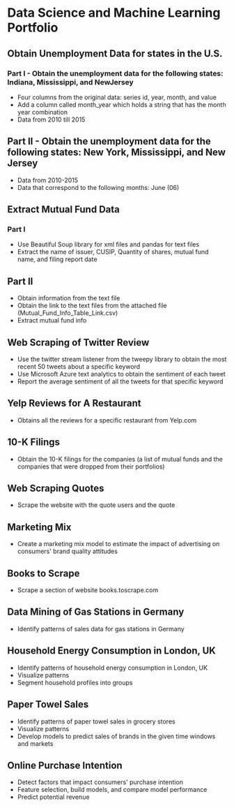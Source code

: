 # Data Science and Machine Learning Portfolio

## Obtain Unemployment Data for states in the U.S.
### Part I - Obtain the unemployment data for the following states: Indiana, Mississippi, and NewJersey 
- Four columns from the original data: series id, year, month, and value  
- Add a column called month_year which holds a string that has the month year combination 
- Data from 2010 till 2015

## Part II - Obtain the unemployment data for the following states: New York, Mississippi, and New Jersey
- Data from 2010-2015
- Data that correspond to the following months: June (06)


## Extract Mutual Fund Data
### Part I 
- Use  Beautiful Soup library for xml files and pandas for text files 
- Extract the name of issuer, CUSIP, Quantity of shares,  mutual fund name, and filing report date

## Part II
- Obtain information from the text file
- Obtain the link to the text files from the attached file (Mutual_Fund_Info_Table_Link.csv)
- Extract mutual fund info


## Web Scraping of Twitter Review
- Use the twitter stream listener from the tweepy library to obtain the most recent 50 tweets about a specific keyword 
- Use Microsoft Azure text analytics to obtain the sentiment of each tweet
- Report the average sentiment of all the tweets for that specific keyword


## Yelp Reviews for A Restaurant
- Obtains all the reviews for a specific restaurant from Yelp.com


## 10-K Filings
- Obtain the 10-K filings for the companies (a list of mutual funds and the companies that were dropped from their portfolios)


## Web Scraping Quotes
- Scrape the website with the quote users and the quote


## Marketing Mix
- Create a marketing mix model to estimate the impact of advertising on consumers' brand quality attitudes


## Books to Scrape
- Scrape a section of website books.toscrape.com 


## Data Mining of Gas Stations in Germany
- Identify patterns of sales data for gas stations in Germany


## Household Energy Consumption in London, UK
- Identify patterns of household energy consumption in London, UK
- Visualize patterns
- Segment household profiles into groups


## Paper Towel Sales 
- Identify patterns of paper towel sales in grocery stores
- Visualize patterns
- Develop models to predict sales of brands in the given time windows and markets 


## Online Purchase Intention
- Detect factors that impact consumers' purchase intention
- Feature selection, build models, and compare model performance
- Predict potential revenue
